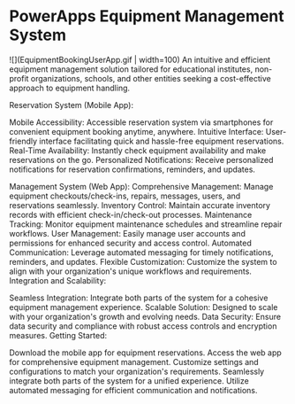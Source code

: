 # PowerApps Equipment Management System
![](EquipmentBookingUserApp.gif | width=100)
An intuitive and efficient equipment management solution tailored for educational institutes, non-profit organizations, schools, and other entities seeking a cost-effective approach to equipment handling.

Reservation System (Mobile App):

Mobile Accessibility: Accessible reservation system via smartphones for convenient equipment booking anytime, anywhere.
Intuitive Interface: User-friendly interface facilitating quick and hassle-free equipment reservations.
Real-Time Availability: Instantly check equipment availability and make reservations on the go.
Personalized Notifications: Receive personalized notifications for reservation confirmations, reminders, and updates.

Management System (Web App):
Comprehensive Management: Manage equipment checkouts/check-ins, repairs, messages, users, and reservations seamlessly.
Inventory Control: Maintain accurate inventory records with efficient check-in/check-out processes.
Maintenance Tracking: Monitor equipment maintenance schedules and streamline repair workflows.
User Management: Easily manage user accounts and permissions for enhanced security and access control.
Automated Communication: Leverage automated messaging for timely notifications, reminders, and updates.
Flexible Customization: Customize the system to align with your organization's unique workflows and requirements.
Integration and Scalability:

Seamless Integration: Integrate both parts of the system for a cohesive equipment management experience.
Scalable Solution: Designed to scale with your organization's growth and evolving needs.
Data Security: Ensure data security and compliance with robust access controls and encryption measures.
Getting Started:

Download the mobile app for equipment reservations.
Access the web app for comprehensive equipment management.
Customize settings and configurations to match your organization's requirements.
Seamlessly integrate both parts of the system for a unified experience.
Utilize automated messaging for efficient communication and notifications.

